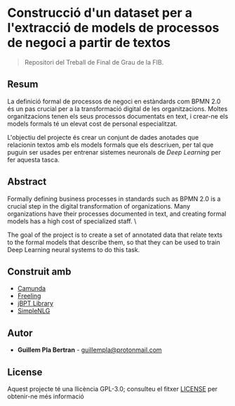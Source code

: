 # Construcció d'un dataset per a l'extracció de models de processos de negoci a partir de textos
> Repositori del Treball de Final de Grau de la FIB.


## Resum
La definició formal de processos de negoci en estàndards com BPMN 2.0 és un pas crucial per a la transformació digital de les organitzacions. Moltes organitzacions tenen els seus processos documentats en text, i crear-ne els models formals té un elevat cost de personal especialitzat.

L'objectiu del projecte és crear un conjunt de dades anotades que relacionin textos amb els models formals que els descriuen, per tal que puguin ser usades per entrenar sistemes neuronals de *Deep Learning* per fer aquesta tasca.

## Abstract
Formally defining business processes in standards such as BPMN 2.0 is a crucial step in the digital transformation of organizations. Many organizations have their processes documented in text, and creating formal models has a high cost of specialized staff. \\

The goal of the project is to create a set of annotated data that relate texts to the formal models that describe them, so that they can be used to train Deep Learning neural systems to do this task.



## Construit amb

* [Camunda](https://github.com/camunda/camunda-bpm-platform)
* [Freeling](http://nlp.lsi.upc.edu/freeling/)
* [jBPT Library](https://github.com/jbpt/codebase)
* [SimpleNLG](https://github.com/simplenlg/simplenlg)



## Autor

* **Guillem Pla Bertran** - [guillempla@protonmail.com]()



## License
Aquest projecte té una llicència GPL-3.0; consulteu el fitxer [LICENSE](LICENSE) per obtenir-ne més informació

